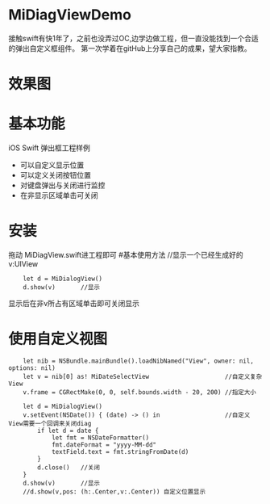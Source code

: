 # MiDiagViewDemo
接触swift有快1年了，之前也没弄过OC,边学边做工程，但一直没能找到一个合适的弹出自定义框组件。
第一次学着在gitHub上分享自己的成果，望大家指教。

# 效果图


# 基本功能
iOS Swift 弹出框工程样例
* 可以自定义显示位置
* 可以定义关闭按钮位置
* 对键盘弹出与关闭进行监控
* 在非显示区域单击可关闭

# 安装
拖动 MiDiagView.swift进工程即可
#基本使用方法
//显示一个已经生成好的v:UIView

        let d = MiDialogView()
        d.show(v)       //显示
        
显示后在非v所占有区域单击即可关闭显示

# 使用自定义视图

        let nib = NSBundle.mainBundle().loadNibNamed("View", owner: nil, options: nil)
        let v = nib[0] as! MiDateSelectView                     //自定义复杂View
        v.frame = CGRectMake(0, 0, self.bounds.width - 20, 200) //指定大小
        
        let d = MiDialogView()
        v.setEvent(NSDate()) { (date) -> () in                  //自定义View需要一个回调来关闭diag
            if let d = date {
                let fmt = NSDateFormatter()
                fmt.dateFormat = "yyyy-MM-dd"
                textField.text = fmt.stringFromDate(d)
            }
            d.close()   //关闭
        }
        d.show(v)       //显示
        //d.show(v,pos: (h:.Center,v:.Center)) 自定义位置显示
